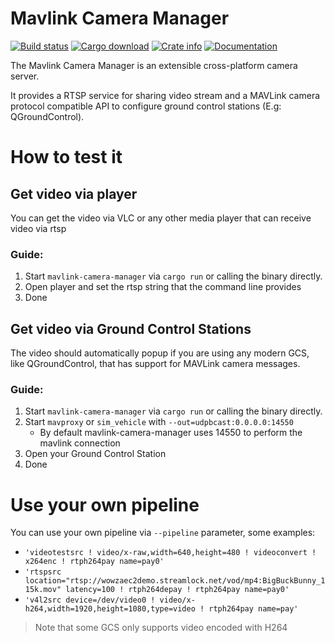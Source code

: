 # Mavlink Camera Manager
[![Build status](https://github.com/patrickelectric/mavlink-camera-manager/workflows/Rust/badge.svg)](https://github.com/patrickelectric/mavlink-camera-manager/actions)
[![Cargo download](https://img.shields.io/crates/d/mavlink-camera-manager)](https://crates.io/crates/mavlink-camera-manager)
[![Crate info](https://img.shields.io/crates/v/mavlink-camera-manager.svg)](https://crates.io/crates/mavlink-camera-manager)
[![Documentation](https://docs.rs/mavlink-camera-manager/badge.svg)](https://docs.rs/mavlink-camera-manager)

The Mavlink Camera Manager is an extensible cross-platform camera server.

It provides a RTSP service for sharing video stream and a MAVLink camera protocol compatible API to configure ground control stations (E.g: QGroundControl).

# How to test it

## Get video via player
You can get the video via VLC or any other media player that can receive video via rtsp

### Guide:
1. Start `mavlink-camera-manager` via `cargo run` or calling the binary directly.
2. Open player and set the rtsp string that the command line provides
3. Done

## Get video via Ground Control Stations
The video should automatically popup if you are using any modern GCS, like QGroundControl, that has support for MAVLink camera messages.

### Guide:
1. Start `mavlink-camera-manager` via `cargo run` or calling the binary directly.
2. Start `mavproxy` or `sim_vehicle` with `--out=udpbcast:0.0.0.0:14550`
   - By default mavlink-camera-manager uses 14550 to perform the mavlink connection
3. Open your Ground Control Station
4. Done

# Use your own pipeline
You can use your own pipeline via `--pipeline` parameter, some examples:
- `'videotestsrc ! video/x-raw,width=640,height=480 ! videoconvert ! x264enc ! rtph264pay name=pay0'`
- `'rtspsrc location="rtsp://wowzaec2demo.streamlock.net/vod/mp4:BigBuckBunny_115k.mov" latency=100 ! rtph264depay ! rtph264pay name=pay0'`
- `'v4l2src device=/dev/video0 ! video/x-h264,width=1920,height=1080,type=video ! rtph264pay name=pay'`

> Note that some GCS only supports video encoded with H264

